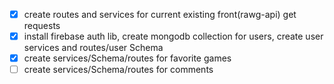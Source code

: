 
- [x] create routes and services for current existing front(rawg-api) get requests
- [x]  install firebase auth lib,  create mongodb collection for users, create user services and routes/user Schema
- [x] create services/Schema/routes for favorite games
- [ ] create services/Schema/routes for comments